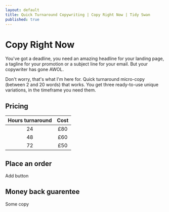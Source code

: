 ```yaml
---
layout: default
title: Quick Turnaround Copywriting | Copy Right Now | Tidy Swan
published: true
---
```


# Copy Right Now

You've got a deadline, you need an amazing headline for your landing page, a tagline for your promotion or a subject line for your email. But your copywriter has gone AWOL.

Don't worry, that's what I'm here for. Quick turnaround micro-copy (between 2 and 20 words) that works. You get three ready-to-use unique variations, in the timeframe you need them.

## Pricing

| Hours turnaround | Cost |
|:----------------:|:----:|
|        24        |  £80 |
|        48        |  £60 |
|        72        |  £50 |

## Place an order

Add button

## Money back guarentee

Some copy
